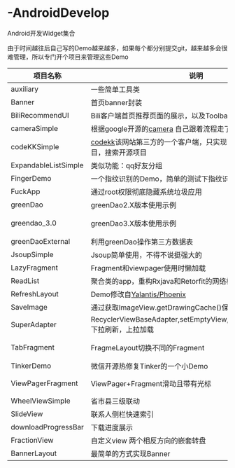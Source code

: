 # -AndroidDevelop
Android开发Widget集合

由于时间越往后自己写的Demo越来越多，如果每个都分别提交git，越来越多会很难管理，所以专门开个项目来管理这些Demo



项目名称					|说明					|博客地址  																					|单独项目地址
---    					|--						|---   																						|---
auxiliary				|一些简单工具类			|无																							|无
Banner					|首页banner封装			|[首页banner封装](https://7449.github.io/Android_%E9%A6%96%E9%A1%B5banner%E5%B0%81%E8%A3%85/)|改进版[BannerLayout](https://github.com/7449/BannerLayout)
BiliRecommendUI			|Bili客户端首页推荐页面的展示，以及Toolbar搜索动画 |暂无 |无
cameraSimple			|根据google开源的[camera](https://github.com/google/cameraview) 自己跟着流程走了一遍simple |暂无 |无
codeKKSimple			|[codekk](http://p.codekk.com/)该网站第三方的一个客户端，只实现了缓存，查看开源项目，搜索开源项目 |暂无 |无
ExpandableListSimple	|类似功能：qq好友分组 |暂无 |无
FingerDemo				|一个指纹识别的Demo，简单的测试下指纹识别 |[指纹识别测试](https://7449.github.io/Android_%E6%8C%87%E7%BA%B9%E8%AF%86%E5%88%AB%E6%B5%8B%E8%AF%95/) |无
FuckApp					|通过root权限彻底隐藏系统垃圾应用 |暂无 |无
greenDao				|greenDao2.X版本使用示例 |[greenDao增删改查](https://7449.github.io/Android_greenDao%E5%A2%9E%E5%88%A0%E6%94%B9%E6%9F%A5/) |无
greendao_3.0			|greenDao3.X版本使用示例 |博客更新[greenDao增删改查](https://7449.github.io/Android_greenDao增删改查) |无
greenDaoExternal     	|利用greenDao操作第三方数据表 |[greenDao增删改查](https://7449.github.io/Android_greenDao%E5%A2%9E%E5%88%A0%E6%94%B9%E6%9F%A5/) |无
JsoupSimple				|Jsoup简单使用，不得不说挺强大的 |[Jsoup简单使用](https://7449.github.io/Android_Jsoup%E7%AE%80%E5%8D%95%E4%BD%BF%E7%94%A8/) |无
LazyFragment   			|Fragment和viewpager使用时懒加载 |[Fragment懒加载](https://7449.github.io/Android_Fragment%E6%87%92%E5%8A%A0%E8%BD%BD/) |[Retrofit_RxJava_MVP](https://github.com/7449/Retrofit_RxJava_MVP)
ReadList  				|聚合类的app，重构Rxjava和Retorfit的网络框架，使用MVP开发 |暂无 |无
RefreshLayout 			|Demo修改自[Yalantis/Phoenix](https://github.com/Yalantis/Phoenix) |暂无 |无
SaveImage				|通过获取ImageView.getDrawingCache()保存图片在本地 |[ImageView保存本地](https://7449.github.io/Android_ImageView%E4%BF%9D%E5%AD%98%E6%9C%AC%E5%9C%B0/) |无
SuperAdapter			|RecyclerViewBaseAdapter,setEmptyView,addHeader,addFooter 下拉刷新，上拉加载 |暂无 |[XAdapter](https://github.com/7449/XAdapter)
TabFragment				|FragmeLayout切换不同的Fragment |[FragmeLayout切换不同的Fragment](https://7449.github.io/Android_TabFragment_%E7%94%A8FragmeLayout%E5%88%87%E6%8D%A2%E4%B8%8D%E5%90%8C%E7%9A%84Fragment/) |无
TinkerDemo				|微信开源热修复Tinker的一个小Demo |[Tinker初次试用](https://7449.github.io/Android_Tinker%E5%88%9D%E6%AC%A1%E8%AF%95%E7%94%A8/) |无
ViewPagerFragment 		|ViewPager+Fragment滑动且带有光标 |[ViewPager+Fragment滑动且带有光标](https://7449.github.io/Android_ViewPager+Fragment%E6%BB%91%E5%8A%A8%E4%B8%94%E5%B8%A6%E6%9C%89%E5%85%89%E6%A0%87/) |无
WheelViewSimple 		|省市县三级联动  |[省市县三级联动](https://7449.github.io/Android_%E7%9C%81%E5%B8%82%E5%8E%BF%E4%B8%89%E7%BA%A7%E8%81%94%E5%8A%A8/) |无
SlideView				|联系人侧栏快速索引 |[SlideView](https://7449.github.io/Android_SlideView/) |[SlideView](https://github.com/7449/SlideView)
downloadProgressBar  	|下载进度展示 |[DownloadProgressBar](https://7449.github.io/Android_DownloadProgressBar/) |[ProgressView](https://github.com/7449/ProgressView)
FractionView			|自定义view 两个相反方向的嵌套转盘 |[FractionView/](https://7449.github.io/Android_FractionView/) |[FractionView](https://github.com/7449/FractionView)
BannerLayout			|最简单的方式实现Banner | [BannerLayout/](https://7449.github.io/Android_BannerLayout/)  			|[BannerLayout](https://github.com/7449/BannerLayout)



